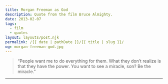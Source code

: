 ```yaml
---
title: Morgan Freeman as God
description: Quote from the film Bruce Almighty.
date: 2013-02-07
tags: 
  - film
  - quotes
layout: layouts/post.njk
permalink: /{{ date | pathDate }}/{{ title | slug }}/
og: morgan-freeman-god.jpg
---
```


> “People want me to do everything for them. What they don’t realize is that they have the power. You want to see a miracle, son? Be the miracle.”

---
